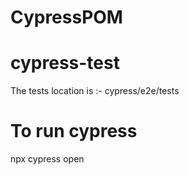 # CypressPOM
# cypress-test
The tests location is :-  cypress/e2e/tests

# To run cypress
  npx cypress open
